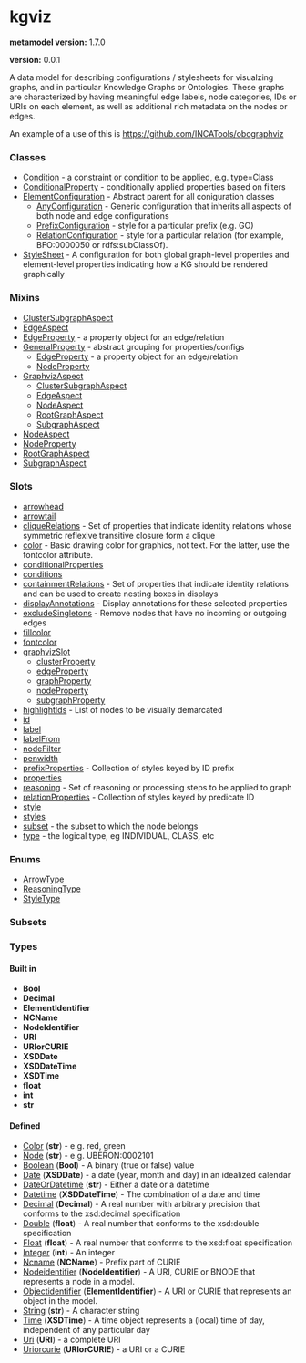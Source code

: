 
# kgviz


**metamodel version:** 1.7.0

**version:** 0.0.1


A data model for describing configurations / stylesheets for visualzing graphs, and
in particular Knowledge Graphs or Ontologies. These graphs are characterized by having meaningful edge labels,
node categories, IDs or URIs on each element, as well as additional rich metadata on the nodes or edges.

An example of a use of this is https://github.com/INCATools/obographviz


### Classes

 * [Condition](Condition.md) - a constraint or condition to be applied, e.g. type=Class
 * [ConditionalProperty](ConditionalProperty.md) - conditionally applied properties based on filters
 * [ElementConfiguration](ElementConfiguration.md) - Abstract parent for all coniguration classes
     * [AnyConfiguration](AnyConfiguration.md) - Generic configuration that inherits all aspects of both node and edge configurations
     * [PrefixConfiguration](PrefixConfiguration.md) - style for a particular prefix (e.g. GO)
     * [RelationConfiguration](RelationConfiguration.md) - style for a particular relation (for example, BFO:0000050 or rdfs:subClassOf).
 * [StyleSheet](StyleSheet.md) - A configuration for both global graph-level properties and element-level properties indicating how a KG should be rendered graphically

### Mixins

 * [ClusterSubgraphAspect](ClusterSubgraphAspect.md)
 * [EdgeAspect](EdgeAspect.md)
 * [EdgeProperty](EdgeProperty.md) - a property object for an edge/relation
 * [GeneralProperty](GeneralProperty.md) - abstract grouping for properties/configs
     * [EdgeProperty](EdgeProperty.md) - a property object for an edge/relation
     * [NodeProperty](NodeProperty.md)
 * [GraphvizAspect](GraphvizAspect.md)
     * [ClusterSubgraphAspect](ClusterSubgraphAspect.md)
     * [EdgeAspect](EdgeAspect.md)
     * [NodeAspect](NodeAspect.md)
     * [RootGraphAspect](RootGraphAspect.md)
     * [SubgraphAspect](SubgraphAspect.md)
 * [NodeAspect](NodeAspect.md)
 * [NodeProperty](NodeProperty.md)
 * [RootGraphAspect](RootGraphAspect.md)
 * [SubgraphAspect](SubgraphAspect.md)

### Slots

 * [arrowhead](arrowhead.md)
 * [arrowtail](arrowtail.md)
 * [cliqueRelations](cliqueRelations.md) - Set of properties that indicate identity relations whose symmetric reflexive transitive closure form a clique
 * [color](color.md) - Basic drawing color for graphics, not text. For the latter, use the fontcolor attribute.
 * [conditionalProperties](conditionalProperties.md)
 * [conditions](conditions.md)
 * [containmentRelations](containmentRelations.md) - Set of properties that indicate identity relations and can be used to create nesting boxes in displays
 * [displayAnnotations](displayAnnotations.md) - Display annotations for these selected properties
 * [excludeSingletons](excludeSingletons.md) - Remove nodes that have no incoming or outgoing edges
 * [fillcolor](fillcolor.md)
 * [fontcolor](fontcolor.md)
 * [graphvizSlot](graphvizSlot.md)
     * [clusterProperty](clusterProperty.md)
     * [edgeProperty](edgeProperty.md)
     * [graphProperty](graphProperty.md)
     * [nodeProperty](nodeProperty.md)
     * [subgraphProperty](subgraphProperty.md)
 * [highlightIds](highlightIds.md) - List of nodes to be visually demarcated
 * [id](id.md)
 * [label](label.md)
 * [labelFrom](labelFrom.md)
 * [nodeFilter](nodeFilter.md)
 * [penwidth](penwidth.md)
 * [prefixProperties](prefixProperties.md) - Collection of styles keyed by ID prefix
 * [properties](properties.md)
 * [reasoning](reasoning.md) - Set of reasoning or processing steps to be applied to graph
 * [relationProperties](relationProperties.md) - Collection of styles keyed by predicate ID
 * [style](style.md)
 * [styles](styles.md)
 * [subset](subset.md) - the subset to which the node belongs
 * [type](type.md) - the logical type, eg INDIVIDUAL, CLASS, etc

### Enums

 * [ArrowType](ArrowType.md)
 * [ReasoningType](ReasoningType.md)
 * [StyleType](StyleType.md)

### Subsets


### Types


#### Built in

 * **Bool**
 * **Decimal**
 * **ElementIdentifier**
 * **NCName**
 * **NodeIdentifier**
 * **URI**
 * **URIorCURIE**
 * **XSDDate**
 * **XSDDateTime**
 * **XSDTime**
 * **float**
 * **int**
 * **str**

#### Defined

 * [Color](types/Color.md)  (**str**)  - e.g. red, green
 * [Node](types/Node.md)  (**str**)  - e.g. UBERON:0002101
 * [Boolean](types/Boolean.md)  (**Bool**)  - A binary (true or false) value
 * [Date](types/Date.md)  (**XSDDate**)  - a date (year, month and day) in an idealized calendar
 * [DateOrDatetime](types/DateOrDatetime.md)  (**str**)  - Either a date or a datetime
 * [Datetime](types/Datetime.md)  (**XSDDateTime**)  - The combination of a date and time
 * [Decimal](types/Decimal.md)  (**Decimal**)  - A real number with arbitrary precision that conforms to the xsd:decimal specification
 * [Double](types/Double.md)  (**float**)  - A real number that conforms to the xsd:double specification
 * [Float](types/Float.md)  (**float**)  - A real number that conforms to the xsd:float specification
 * [Integer](types/Integer.md)  (**int**)  - An integer
 * [Ncname](types/Ncname.md)  (**NCName**)  - Prefix part of CURIE
 * [Nodeidentifier](types/Nodeidentifier.md)  (**NodeIdentifier**)  - A URI, CURIE or BNODE that represents a node in a model.
 * [Objectidentifier](types/Objectidentifier.md)  (**ElementIdentifier**)  - A URI or CURIE that represents an object in the model.
 * [String](types/String.md)  (**str**)  - A character string
 * [Time](types/Time.md)  (**XSDTime**)  - A time object represents a (local) time of day, independent of any particular day
 * [Uri](types/Uri.md)  (**URI**)  - a complete URI
 * [Uriorcurie](types/Uriorcurie.md)  (**URIorCURIE**)  - a URI or a CURIE
